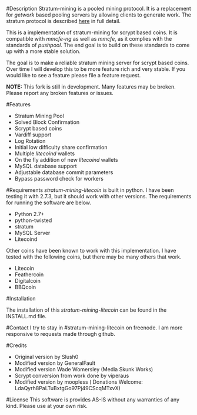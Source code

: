 #Description
Stratum-mining is a pooled mining protocol. It is a replacement for *getwork* based pooling servers by allowing clients to generate work. The stratum protocol is described [here](http://mining.bitcoin.cz/stratum-mining) in full detail.

This is a implementation of stratum-mining for scrypt based coins. It is compatible with *mmcfe-ng* as well as *mmcfe*, as it complies with the standards of *pushpool*. The end goal is to build on these standards to come up with a more stable solution.

The goal is to make a reliable stratum mining server for scrypt based coins. Over time I will develop this to be more feature rich and very stable. If you would like to see a feature please file a feature request. 

**NOTE:** This fork is still in development. Many features may be broken. Please report any broken features or issues.

#Features

* Stratum Mining Pool 
* Solved Block Confirmation
* Scrypt based coins
* Vardiff support
* Log Rotation
* Initial low difficulty share confirmation
* Multiple *litecoind* wallets
* On the fly addition of new *litecoind* wallets
* MySQL database support
* Adjustable database commit parameters
* Bypass password check for workers


#Requirements
*stratum-mining-litecoin* is built in python. I have been testing it with 2.7.3, but it should work with other versions. The requirements for running the software are below.

* Python 2.7+
* python-twisted
* stratum
* MySQL Server 
* Litecoind

Other coins have been known to work with this implementation. I have tested with the following coins, but there may be many others that work. 

* Litecoin
* Feathercoin
* Digitalcoin
* BBQcoin

#Installation

The installation of this *stratum-mining-litecoin* can be found in the INSTALL.md file. 

#Contact
I try to stay in #stratum-mining-litecoin on freenode. I am more responsive to requests made through github. 

#Credits

* Original version by Slush0
* Modified version by GeneralFault
* Modified version Wade Womersley (Media Skunk Works)
* Scrypt conversion from work done by viperaus
* Modified version by moopless ( Donations Welcome: LdaQyrh8PaLTuBxtgGo97Pj49CScqMTxvX)


#License
This software is provides AS-IS without any warranties of any kind. Please use at your own risk. 
